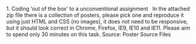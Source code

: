 1. Coding ‘out of the box’ to a unconventional assignment
 
In the attached zip file there is a collection of posters, please pick one and reproduce it using just HTML and CSS (no images), it does not need to be responsive, but it should look correct in Chrome, Firefox, IE9, IE10 and IE11. Please aim to spend only 30 minutes on this task.
Source: Poster Source Files
